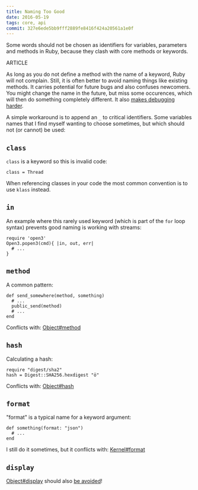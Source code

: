 ```yaml
---
title: Naming Too Good
date: 2016-05-19
tags: core, api
commit: 327e6ede5bb9fff2889fe8416f424a20561a1e0f
---
```


Some words should not be chosen as identifiers for variables, parameters and methods in Ruby, because they clash with core methods or keywords.

ARTICLE

As long as you do not define a method with the name of a keyword, Ruby will not complain. Still, it is often better to avoid naming things like existing methods. It carries potential for future bugs and also confuses newcomers. You might change the name in the future, but miss some occurences, which will then do something completely different. It also [makes debugging harder](https://tenderlovemaking.com/2016/02/05/i-am-a-puts-debuggerer.html#what-if-the-thing-implements-the-method-method).

A simple workaround is to append an `_` to critical identifiers. Some variables names that I find myself wanting to choose sometimes, but which should not (or cannot) be used:

## `class`

`class` is a keyword so this is invalid code:

    class = Thread

When referencing classes in your code the most common convention is to use `klass` instead.

## `in`

An example where this rarely used keyword (which is part of the `for` loop syntax) prevents good naming is working with streams:

    require 'open3'
    Open3.popen3(cmd){ |in, out, err|
      # ...
    }

## `method`

A common pattern:

    def send_somewhere(method, something)
      # ...
      public_send(method)
      # ...
    end

Conflicts with: [Object#method](http://ruby-doc.org/core-2.4.0/Object.html#method-i-method)

## `hash`

Calculating a hash:

    require "digest/sha2"
    hash = Digest::SHA256.hexdigest "ö"

Conflicts with: [Object#hash](http://ruby-doc.org/core-2.4.0/Object.html#method-i-hash)

## `format`

"format" is a typical name for a keyword argument:

    def something(format: "json")
      # ...
    end

I still do it sometimes, but it conflicts with: [Kernel#format](http://ruby-doc.org/core-2.4.0/Kernel.html#method-i-format)

## `display`

[Object#display](http://ruby-doc.org/core-2.4.0/Object.html#method-i-display) should also [be avoided](https://chrisarcand.com/the-search-for-class0x0000001ab51700/)!
